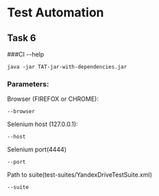 # Test Automation

## Task 6

###CI --help

```console
java -jar TAT-jar-with-dependencies.jar
```

### Parameters:

Browser (FIREFOX or CHROME):
```console
--browser
```

Selenium host (127.0.0.1):
```console
--host
```

Selenium port(4444)
```console
--port
```

Path to suite(test-suites/YandexDriveTestSuite.xml)
```console
--suite
```
